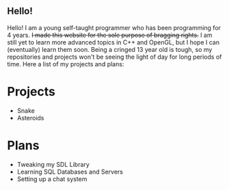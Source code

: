 
## Hello!

Hello! I am a young self-taught programmer who has been programming for 4 years. ~~I made this website for the sole purpose of bragging rights.~~ I am still yet to learn more advanced topics in C++ and OpenGL, but I hope I can (eventually) learn them soon. Being a cringed 13 year old is tough, so my repositories and projects won't be seeing the light of day for long periods of time. Here a list of my projects and plans:

# Projects

- Snake
- Asteroids

# Plans

- Tweaking my SDL Library
- Learning SQL Databases and Servers
- Setting up a chat system

